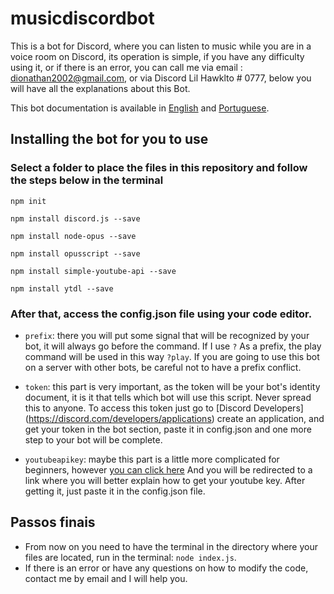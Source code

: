 # musicdiscordbot
This is a bot for Discord, where you can listen to music while you are in a voice room on Discord, its operation is simple, if you have any difficulty using it, or if there is an error, you can call me via email : dionathan2002@gmail.com, or via Discord Lil Hawklto # 0777, below you will have all the explanations about this Bot.

This bot documentation is available in [English](https://github.com/DionathanSehnem/musicdiscordbot/blob/main/README.md) and [Portuguese](https://github.com/DionathanSehnem/musicdiscordbot/blob/main/README.pt-br.md).

## Installing the bot for you to use

### Select a folder to place the files in this repository and follow the steps below in the terminal

`npm init`

`npm install discord.js --save`

`npm install node-opus --save`

`npm install opusscript --save`

`npm install simple-youtube-api --save`

`npm install ytdl --save`

### After that, access the config.json file using your code editor.
- `prefix`: there you will put some signal that will be recognized by your bot, it will always go before the command. If I use `?` As a prefix, the play command will be used in this way `?play`. If you are going to use this bot on a server with other bots, be careful not to have a prefix conflict.

- `token`: this part is very important, as the token will be your bot's identity document, it is it that tells which bot will use this script. Never spread this to anyone. To access this token just go to [Discord Developers] (https://discord.com/developers/applications) create an application, and get your token in the bot section, paste it in config.json and one more step to your bot will be complete.

- `youtubeapikey`: maybe this part is a little more complicated for beginners, however [you can click here](https://blog.difluir.com/2016/10/como-criar-uma-chave-de-api-para-youtube/#:~:text=Criando%20o%20Projeto%20e%20a%20Chave%20de%20API&text=Em%20seguida%20v%C3%A1%20em%20Biblioteca,a%20op%C3%A7%C3%A3o%20Chave%20de%20API.) And you will be redirected to a link where you will better explain how to get your youtube key. After getting it, just paste it in the config.json file.

## Passos finais
- From now on you need to have the terminal in the directory where your files are located, run in the terminal: `node index.js`.
- If there is an error or have any questions on how to modify the code, contact me by email and I will help you.

